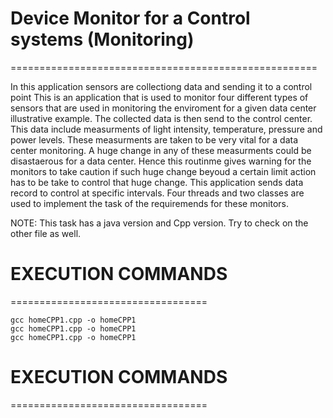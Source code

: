 # Device Monitor for a Control systems (Monitoring)
=====================================================

In this application sensors are collectiong data and sending it to a control point
This is an application that is used to monitor four different types of sensors that are used in monitoring the enviroment for a given data center illustrative example. The collected data is then send to the control center. 
This data include measurments of light intensity, temperature, pressure and power levels. 
These measurments are taken to be very vital for a data center monitoring. 
A huge change in any of these measurments could be disastaerous for a data center. Hence this routinme gives warning for the monitors to take caution if such huge change beyoud a certain limit action has to be take to control that huge change.
This application sends data record to control at specific intervals. 
Four threads and two classes are used to implement the task of the requiremends for these monitors.

NOTE: This task has a java version and Cpp version. Try to check on the other file as well.


# EXECUTION COMMANDS
==================================
```
gcc homeCPP1.cpp -o homeCPP1
gcc homeCPP1.cpp -o homeCPP1
gcc homeCPP1.cpp -o homeCPP1

```

# EXECUTION COMMANDS
==================================